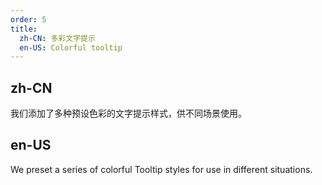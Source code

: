 ```yaml
---
order: 5
title:
  zh-CN: 多彩文字提示
  en-US: Colorful tooltip
---
```


## zh-CN

我们添加了多种预设色彩的文字提示样式，供不同场景使用。

## en-US

We preset a series of colorful Tooltip styles for use in different situations.